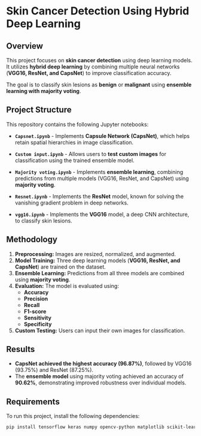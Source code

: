 # Skin Cancer Detection Using Hybrid Deep Learning

## **Overview**
This project focuses on **skin cancer detection** using deep learning models. It utilizes **hybrid deep learning** by combining multiple neural networks (**VGG16, ResNet, and CapsNet**) to improve classification accuracy. 

The goal is to classify skin lesions as **benign** or **malignant** using **ensemble learning with majority voting**.

## **Project Structure**
This repository contains the following Jupyter notebooks:

- **`Capsnet.ipynb`** - Implements **Capsule Network (CapsNet)**, which helps retain spatial hierarchies in image classification.
  
- **`Custom input.ipynb`** - Allows users to **test custom images** for classification using the trained ensemble model.

- **`Majority voting.ipynb`** - Implements **ensemble learning**, combining predictions from multiple models (VGG16, ResNet, and CapsNet) using **majority voting**.

- **`Resnet.ipynb`** - Implements the **ResNet** model, known for solving the vanishing gradient problem in deep networks.

- **`vgg16.ipynb`** - Implements the **VGG16** model, a deep CNN architecture, to classify skin lesions.

## **Methodology**
1. **Preprocessing:** Images are resized, normalized, and augmented.
2. **Model Training:** Three deep learning models (**VGG16, ResNet, and CapsNet**) are trained on the dataset.
3. **Ensemble Learning:** Predictions from all three models are combined using **majority voting**.
4. **Evaluation:** The model is evaluated using:
   - **Accuracy**
   - **Precision**
   - **Recall**
   - **F1-score**
   - **Sensitivity**
   - **Specificity**
5. **Custom Testing:** Users can input their own images for classification.

## **Results**
- **CapsNet achieved the highest accuracy (96.87%)**, followed by VGG16 (93.75%) and ResNet (87.25%).
- The **ensemble model** using majority voting achieved an accuracy of **90.62%**, demonstrating improved robustness over individual models.

## **Requirements**
To run this project, install the following dependencies:

```bash
pip install tensorflow keras numpy opencv-python matplotlib scikit-learn

